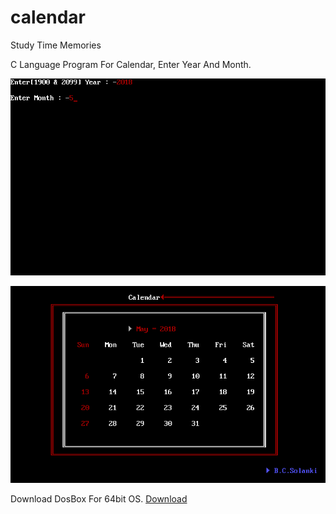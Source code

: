# calendar

Study Time Memories

C Language Program For Calendar, Enter Year And Month.

![SnapShot](https://github.com/bharatcsolanki/calendar/blob/master/snap1.png)

![SnapShot](https://github.com/bharatcsolanki/calendar/blob/master/snap2.png)


Download DosBox For 64bit OS.
<a href="https://filehippo.com/download_dosbox/" target="blank">Download</a>
